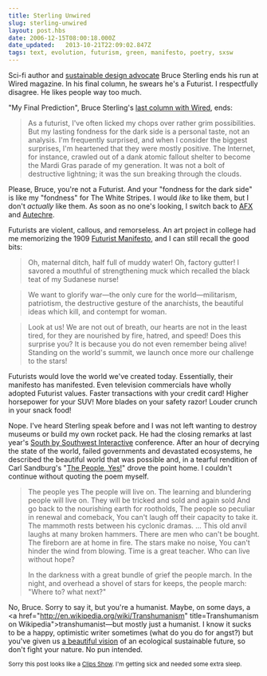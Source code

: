 ```yaml
---
title: Sterling Unwired
slug: sterling-unwired
layout: post.hbs
date: 2006-12-15T08:00:18.000Z
date_updated:   2013-10-21T22:09:02.847Z
tags: text, evolution, futurism, green, manifesto, poetry, sxsw
---
```


Sci-fi author and <a href="http://www.viridiandesign.org/" title="ViridianDesign.org">sustainable design advocate</a> Bruce Sterling ends his run at Wired magazine. In his final column, he swears he's a Futurist. I respectfully disagree. He likes people way too much.<!--more-->

"My Final Prediction", Bruce Sterling's <a href="http://www.wired.com/wired/archive/14.12/posts.html?pg=6" title="'My Final Prediction' at Wired.com"> last column with Wired</a>, ends:
<blockquote>
As a futurist, I've often licked my chops over rather grim possibilities. But my lasting fondness for the dark side is a personal taste, not an analysis. I'm frequently surprised, and when I consider the biggest surprises, I'm heartened that they were mostly positive. The Internet, for instance, crawled out of a dank atomic fallout shelter to become the Mardi Gras parade of my generation. It was not a bolt of destructive lightning; it was the sun breaking through the clouds.
</blockquote>

Please, Bruce, you're not a Futurist. And your "fondness for the dark side" is like my "fondness" for The White Stripes. I would <em>like</em> to like them, but I don't <em>actually</em> like them. As soon as no one's looking, I switch back to <a href="http://www.amazon.com/Chosen-Lords-AFX/dp/B000EHRAXY" title="Buy the new album on Amazon">AFX</a> and <a href="http://www.youtube.com/watch?v=Rot8AYUn9sU" title="'Gantz Graf' on YouTube">Autechre</a>.

Futurists are violent, callous, and remorseless. An art project in college had me memorizing the 1909 <a href="http://www.cscs.umich.edu/~crshalizi/T4PM/futurist-manifesto.html" title="'The Futurist Manifesto' at UMich.edu">Futurist Manifesto</a>, and I can still recall the good bits:
<blockquote>
Oh, maternal ditch, half full of muddy water! Oh, factory gutter! I savored a mouthful of strengthening muck which recalled the black teat of my Sudanese nurse!
</blockquote>
<blockquote>
We want to glorify war&mdash;the only cure for the world&mdash;militarism, patriotism, the destructive gesture of the anarchists, the beautiful ideas which kill, and contempt for woman.
</blockquote>
<blockquote>
Look at us! We are not out of breath, our hearts are not in the least tired, for they are nourished by fire, hatred, and speed! Does this surprise you? It is because you do not even remember being alive! Standing on the world's summit, we launch once more our challenge to the stars!
</blockquote>

Futurists would love the world we've created today. Essentially, their manifesto has manifested. Even television commercials have wholly adopted Futurist values. Faster transactions with your credit card! Higher horsepower for your SUV! More blades on your safety razor! Louder crunch in your snack food!

Nope. I've heard Sterling speak before and I was not left wanting to destroy museums or build my own rocket pack. He had the closing remarks at last year's <a href="http://sxsw.com/interactive/" title="SXSWi">South by Southwest Interactive</a> conference. After an hour of decrying the state of the world, failed governments and devastated ecosystems, he described the beautiful world that was possible and, in a tearful rendition of Carl Sandburg's "<a href="http://glenavalon.com/peopleyes.html" title="'The People, Yes!' on GlenAvalon.com">The People, Yes!</a>" drove the point home. I couldn't continue without quoting the poem myself.
<blockquote>
The people yes
The people will live on.
The learning and blundering people will live on.
They will be tricked and sold and again sold
And go back to the nourishing earth for rootholds,
The people so peculiar in renewal and comeback,
You can't laugh off their capacity to take it.
The mammoth rests between his cyclonic dramas.
...
This old anvil laughs at many broken hammers.
There are men who can't be bought.
The fireborn are at home in fire.
The stars make no noise,
You can't hinder the wind from blowing.
Time is a great teacher.
Who can live without hope?

In the darkness with a great bundle of grief the people march.
In the night, and overhead a shovel of stars for keeps, the people march:
"Where to? what next?"
</blockquote>

No, Bruce. Sorry to say it, but you're a humanist. Maybe, on some days, a <a href="http://en.wikipedia.org/wiki/Transhumanism" title=Transhumanism on Wikipedia">transhumanist</a>&mdash;but mostly just a humanist. I know it sucks to be a happy, optimistic writer sometimes (what do you do for angst?) but you've given us <a href="http://www.viridiandesign.org/manifesto.html" title="The Viridian Manifesto">a beautiful vision</a> of an ecological sustainable future, so don't fight your nature. No pun intended.

<small>Sorry this post looks like a <a href="http://en.wikipedia.org/wiki/Clip_show" title="Clips Show on Wikipedia">Clips Show</a>. I'm getting sick and needed some extra sleep.</small>
